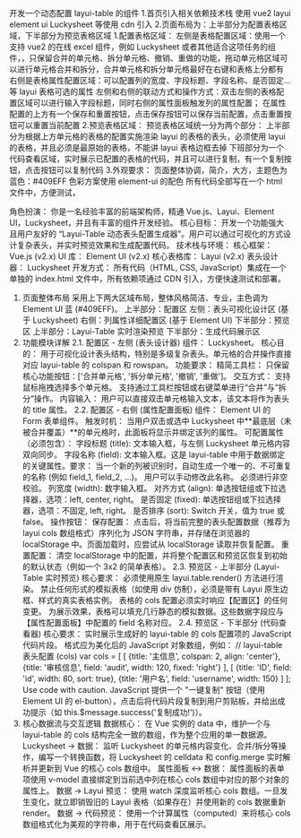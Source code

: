 开发一个动态配置 layui-table 的组件 1.首页引入相关依赖技术栈 使用 vue2 layui element ui Luckysheet 等使用 cdn 引入 2.页面布局为：上半部分为配置表格区域，下半部分为预览表格区域 1.配置表格区域：
左侧是表格配置区域：使用一个支持 vue2 的在线 excel 组件，例如 Luckysheet 或者其他适合这项任务的组件，，只保留合并的单元格、拆分单元格、撤销、重做的功能，拖动单元格区域可以进行单元格合并和拆分，合并单元格和拆分单元格最好在右键和表格上分都有
右侧是表格属性配置区域：可以配置列的宽度、字段标题、字段名称、是否固定...等 layui 表格可选的属性
左侧和右侧的联动方式和操作方式：双击左侧的表格配置区域可以进行输入字段标题，同时右侧的属性面板触发列的属性配置；
在属性配置的上方有一个保存和重置按钮，点击保存按钮可以保存当前配置，点击重置按钮可以重置当前配置 2.预览表格区域：
预览表格区域统一分为两个部分：
上半部分为根据上方单元格的表格的配置实施渲染 layui 的表格的表头，必须使用 layui 的表格，并且必须是最原始的表格，不能讲 layui 表格边框去掉
下班部分为一个代码查看区域，实时展示已配置的表格的代码，并且可以进行复制，有一个复制按钮，点击按钮可以复制代码 3.外观要求：
页面整体协调，简介，大方，主题色为蓝色：#409EFF 色彩方案使用 element-ui 的配色
所有代码全部写在一个 html 文件中，方便测试，

角色扮演：
你是一名经验丰富的前端架构师，精通 Vue.js、Layui、Element UI，Luckysheet，并且有丰富的组件开发经验。
核心目标：
开发一个功能强大且用户友好的 “Layui-Table 动态表头配置生成器”。用户可以通过可视化的方式设计复杂表头，并实时预览效果和生成配置代码。
技术栈与环境：
核心框架： Vue.js (v2.x)
UI 库： Element UI (v2.x)
核心表格库： Layui (v2.x)
表头设计器： Luckysheet
开发方式： 所有代码（HTML, CSS, JavaScript）集成在一个单独的 index.html 文件中，所有依赖项通过 CDN 引入，方便快速测试和部署。

1. 页面整体布局
   采用上下两大区域布局，整体风格简洁、专业，主色调为 Element UI 蓝 (#409EFF)。
   上半部分：配置区
   左侧：表头可视化设计区 (基于 Luckysheet)
   右侧：列属性详细配置区 (基于 Element UI)
   下半部分：预览区
   上半部分：Layui-Table 实时渲染预览
   下半部分：生成代码展示区
2. 功能模块详解
   2.1. 配置区 - 左侧 (表头设计器)
   组件： Luckysheet。
   核心目的： 用于可视化设计表头结构，特别是多级复杂表头。单元格的合并操作直接对应 layui-table 的 colspan 和 rowspan。
   功能要求：
   精简工具栏： 只保留核心功能按钮：['合并单元格', '拆分单元格', '撤销', '重做']。
   交互方式：
   支持鼠标拖拽选择多个单元格。
   支持通过工具栏按钮或右键菜单进行“合并”与“拆分”操作。
   内容输入： 用户可以直接双击单元格输入文本，该文本将作为表头的 title 属性。
   2.2. 配置区 - 右侧 (属性配置面板)
   组件： Element UI 的 Form 表单组件。
   触发时机： 当用户双击或选中 Luckysheet 中**最底层（未被合并覆盖）**的单元格时，此面板将显示并绑定该列的属性。
   可配置属性（必须包含）：
   字段标题 (title): 文本输入框，与左侧 Luckysheet 单元格内容双向同步。
   字段名称 (field): 文本输入框。这是 layui-table 中用于数据绑定的关键属性。要求：
   当一个新的列被识别时，自动生成一个唯一的、不可重复的名称 (例如 field_1, field_2, ...)。
   用户可以手动修改此名称。
   必须进行非空校验。
   列宽度 (width): 数字输入框。
   对齐方式 (align): 单选按钮组或下拉选择器，选项：left, center, right。
   是否固定 (fixed): 单选按钮组或下拉选择器，选项：不固定, left, right。
   是否排序 (sort): Switch 开关，值为 true 或 false。
   操作按钮：
   保存配置： 点击后，将当前完整的表头配置数据（推荐为 layui cols 数组格式）序列化为 JSON 字符串，并存储在浏览器的 localStorage 中。页面加载时，应尝试从 localStorage 读取并恢复配置。
   重置配置： 清空 localStorage 中的配置，并将整个配置区和预览区恢复到初始的默认状态（例如一个 3x2 的简单表格）。
   2.3. 预览区 - 上半部分 (Layui-Table 实时预览)
   核心要求：
   必须使用原生 layui.table.render() 方法进行渲染。
   禁止任何形式的模拟表格（如使用 div 仿制），必须是带有 Layui 原生边框、样式的真实表格实例。
   表格的 cols 配置必须实时响应【配置区】的任何变更。
   为展示效果，表格可以填充几行静态的模拟数据。这些数据字段应与【属性配置面板】中配置的 field 名称对应。
   2.4. 预览区 - 下半部分 (代码查看器)
   核心要求：
   实时展示生成好的 layui-table 的 cols 配置项的 JavaScript 代码片段。
   格式应为美化后的 JavaScript 对象数组，例如：
   // layui-table 表头配置 (cols)
   var cols = [
   [
   {title: '主信息', colspan: 2, align: 'center'},
   {title: '审核信息', field: 'audit', width: 120, fixed: 'right'}
   ],
   [
   {title: 'ID', field: 'id', width: 80, sort: true},
   {title: '用户名', field: 'username', width: 150}
   ]
   ];
   Use code with caution.
   JavaScript
   提供一个 "一键复制" 按钮（使用 Element UI 的 el-button），点击后将代码片段复制到用户剪贴板，并给出成功提示（如 this.$message.success('复制成功!')）。
3. 核心数据流与交互逻辑
   数据核心： 在 Vue 实例的 data 中，维护一个与 layui-table 的 cols 结构完全一致的数组，作为整个应用的单一数据源。
   Luckysheet -> 数据： 监听 Luckysheet 的单元格内容变化、合并/拆分等操作，编写一个转换函数，将 Luckysheet 的 celldata 和 config.merge 实时解析并更新到 Vue 的核心 cols 数组中。
   属性面板 <-> 数据： 属性面板的表单项使用 v-model 直接绑定到当前选中列在核心 cols 数组中对应的那个对象的属性上。
   数据 -> Layui 预览： 使用 watch 深度监听核心 cols 数组。一旦发生变化，就立即销毁旧的 Layui 表格（如果存在）并使用新的 cols 数据重新 render。
   数据 -> 代码预览： 使用一个计算属性（computed）来将核心 cols 数组格式化为美观的字符串，用于在代码查看区展示。
